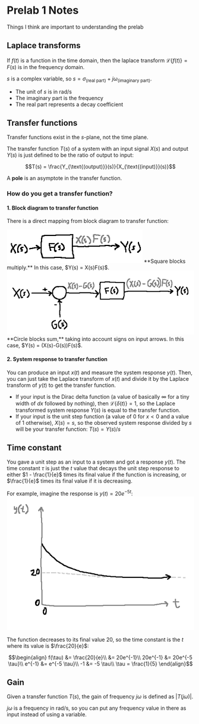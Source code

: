 # Prelab 1 Notes
Things I think are important to understanding the prelab

## Laplace transforms

If $f(t)$ is a function in the time domain, then the laplace transform $\mathcal{L}\{f(t)\} = F(s)$ is in the frequency domain.

$s$ is a complex variable, so $s = \sigma_{\text{(real part)}} + j\omega_{\text{(imaginary part)}}$.
- The unit of $s$ is in rad/s
- The imaginary part is the frequency
- The real part represents a decay coefficient

## Transfer functions

Transfer functions exist in the $s$-plane, not the time plane.

The transfer function $T(s)$ of a system with an input signal $X(s)$ and output $Y(s)$ is just defined to be the ratio of output to input:

$$T(s) = \frac{Y_{\text{(output)}}(s)}{X_{\text{(input)}}(s)}$$

A **pole** is an asymptote in the transfer function.

### How do you get a transfer function?

#### 1. Block diagram to transfer function

There is a direct mapping from block diagram to transfer function:

<img src="img/transfer-simple.png" />
**Square blocks multiply.** In this case, $Y(s) = X(s)F(s)$.

<img src="img/transfer-complex.png" />
**Circle blocks sum,** taking into account signs on input arrows. In this case, $Y(s) = (X(s)-G(s))F(s)$.

#### 2. System response to transfer function

You can produce an input $x(t)$ and measure the system response $y(t)$. Then, you can just take the Laplace transform of $x(t)$ and divide it by the Laplace transform of $y(t)$ to get the transfer function.

- If your input is the Dirac delta function (a value of basically $\infty$ for a tiny width of $dx$ followed by nothing), then $\mathcal{L}\{\delta(t)\} = 1$, so the Laplace transformed system response $Y(s)$ is equal to the transfer function.
- If your input is the unit step function (a value of 0 for $x \lt 0$ and a value of 1 otherwise), $X(s) = s$, so the observed system response divided by $s$ will be your transfer function: $T(s) = Y(s)/s$


## Time constant

You gave a unit step as an input to a system and got a response $y(t)$. The time constant $\tau$ is just the $t$ value that decays the unit step response to either $1 - \frac{1}{e}$ times its final value if the function is increasing, or $\frac{1}{e}$ times its final value if it is decreasing.

For example, imagine the response is $y(t) = 20e^{-5 t}$:
<img src="img/decay-response.png" />

The function decreases to its final value 20, so the time constant is the $t$ where its value is $\frac{20}{e}$:

$$\begin{align}
f(\tau) &= \frac{20}{e}\\
&= 20e^{-1}\\
20e^{-1} &= 20e^{-5 \tau}\\
e^{-1} &= e^{-5 \tau}\\
-1 &= -5 \tau\\
\tau = \frac{1}{5}
\end{align}$$

## Gain

Given a transfer function $T(s)$, the gain of frequency $j\omega$ is defined as $\left| T(j \omega) \right|$.

$j \omega$ is a frequency in rad/s, so you can put any frequency value in there as input instead of using a variable.
